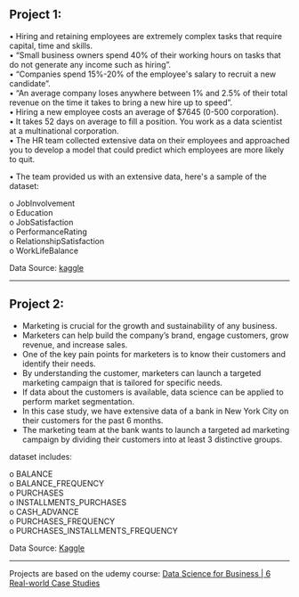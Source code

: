 ## Project 1:
• Hiring and retaining employees are extremely complex tasks that
require capital, time and skills.<br>
• “Small business owners spend 40% of their working hours on tasks
that do not generate any income such as hiring”.<br>
• “Companies spend 15%-20% of the employee's salary to recruit a
new candidate”.<br>
• “An average company loses anywhere between 1% and 2.5% of their
total revenue on the time it takes to bring a new hire up to speed”.<br>
• Hiring a new employee costs an average of $7645 (0-500 corporation).<br>
• It takes 52 days on average to fill a position. You work as a
data scientist at a multinational corporation.<br>
• The HR team collected extensive data on their employees and
approached you to develop a model that could predict which employees
are more likely to quit.<br>

• The team provided us with an extensive data, here's a sample of
the dataset:

o JobInvolvement<br>
o Education<br>
o JobSatisfaction<br>
o PerformanceRating<br>
o RelationshipSatisfaction<br>
o WorkLifeBalance<br>

Data Source: [kaggle](https://www.kaggle.com/pavansubhasht/ibm-hr-analytics-attrition-dataset)

-----------------------------------
## Project 2:

* Marketing is crucial for the growth and sustainability of any business.
* Marketers can help build the company’s brand, engage customers, grow revenue, and increase sales.
* One of the key pain points for marketers is to know their customers and identify their needs.
* By understanding the customer, marketers can launch a targeted marketing campaign that is tailored for specific needs.
* If data about the customers is available, data science can be applied to perform market segmentation.
* In this case study, we have extensive data of a bank in New York City on their customers for the past 6 months. 
* The marketing team at the bank wants to launch a targeted ad marketing campaign by dividing their customers into at least 3 distinctive groups.  

dataset includes:

o BALANCE<br>
o BALANCE_FREQUENCY<br>
o PURCHASES<br>
o INSTALLMENTS_PURCHASES<br>
o CASH_ADVANCE<br>
o PURCHASES_FREQUENCY<br>
o PURCHASES_INSTALLMENTS_FREQUENCY<br>

Data Source: [Kaggle](https://www.kaggle.com/arjunbhasin2013/ccdata)

----------------------------------
Projects are based on the udemy course: [Data Science for Business | 6 Real-world Case Studies](https://www.udemy.com/course/data-science-for-business-6-real-world-case-studies/)
